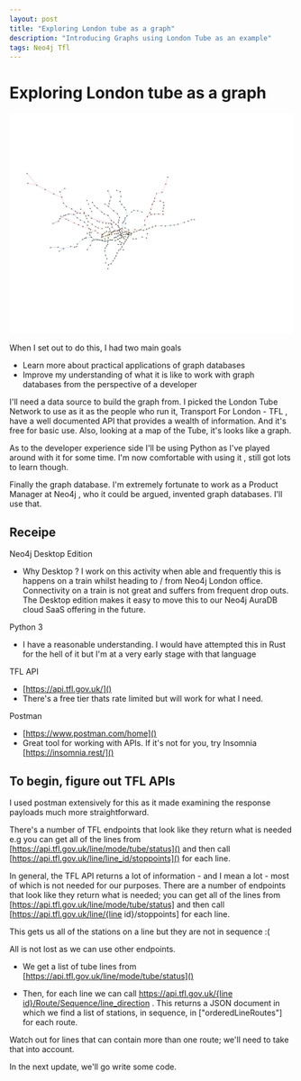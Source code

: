 ```yaml
---
layout: post
title: "Exploring London tube as a graph"
description: "Introducing Graphs using London Tube as an example"
tags: Neo4j Tfl
---
```


# Exploring London tube as a graph

![London Tube from graph database](/img/tflTube/tfl.png)

When I set out to do this, I had two main goals

- Learn more about practical applications of graph databases 
- Improve my understanding of what it is like to work with graph databases from the perspective of a developer

I'll need a data source to build the graph from. I picked the London Tube Network to use as it as the people who run it, Transport For London - TFL , have a well documented API that provides a wealth of information.  And it's free for basic use.  Also, looking at a map of the Tube, it's looks like a graph. 

As to the developer experience side I'll be using Python as I've played around with it for some time.  I'm now comfortable with using it , still got lots to learn though. 

Finally the graph database.  I'm extremely fortunate to work as a Product Manager at Neo4j , who it could be argued, invented graph databases.   I'll use that. 


## Receipe
Neo4j Desktop Edition

- Why Desktop ?  I work on this activity when able and frequently this is happens on a train whilst heading to / from Neo4j London office.  Connectivity on a train is not great and suffers from frequent drop outs.  The Desktop edition makes it easy to move this to our Neo4j AuraDB cloud SaaS offering in the future. 

Python 3

- I have a reasonable understanding. I would have attempted this in Rust for the hell of it but I'm at a very early stage with that language

TFL API

- [https://api.tfl.gov.uk/]()
- There's a free tier thats rate limited but will work for what I need.  

Postman

- [https://www.postman.com/home]()
- Great tool for working with APIs.  If it's not for you, try Insomnia [https://insomnia.rest/]()


## To begin, figure out TFL APIs

I used postman extensively for this as it made examining the response payloads much more straightforward. 

There's a number of TFL endpoints that look like they return what is needed e.g you can get all of the lines from [https://api.tfl.gov.uk/line/mode/tube/status]() and then call [https://api.tfl.gov.uk/line/line_id/stoppoints]() for each line.  

In general, the TFL API returns a lot of information - and I mean a lot - most of which is not needed for our purposes.  There are a number of endpoints that look like they return what is needed; you can get all of the lines from [https://api.tfl.gov.uk/line/mode/tube/status] and then call [https://api.tfl.gov.uk/line/{line id}/stoppoints] for each line.  

This gets us all of the stations on a line but they are not in sequence :(

All is not lost as we can use other endpoints.

- We get a list of tube lines from [https://api.tfl.gov.uk/line/mode/tube/status]()

- Then, for each line we can call [https://api.tfl.gov.uk/{line id}/Route/Sequence/line_direction]() .  This returns a JSON document in which we find a list of stations, in sequence, in ["orderedLineRoutes"] for each route.  

Watch out for lines that can contain more than one route; we'll need to take that into account. 


In the next update, we'll go write some code. 


